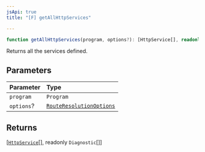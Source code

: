```yaml
---
jsApi: true
title: "[F] getAllHttpServices"

---
```

```ts
function getAllHttpServices(program, options?): [HttpService[], readonly Diagnostic[]]
```

Returns all the services defined.

## Parameters

| Parameter | Type |
| :------ | :------ |
| `program` | `Program` |
| `options`? | [`RouteResolutionOptions`](../interfaces/RouteResolutionOptions.md) |

## Returns

[[`HttpService`](../interfaces/HttpService.md)[], readonly `Diagnostic`[]]
